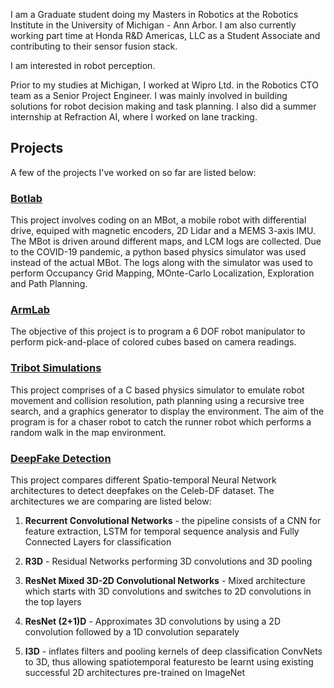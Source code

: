 I am a Graduate student doing my Masters in Robotics at the Robotics Institute in the University of Michigan - Ann Arbor. I am
also currently working part time at Honda R&D Americas, LLC as a Student Associate and contributing to their sensor fusion stack.

I am interested in robot perception.

Prior to my studies at Michigan, I worked at Wipro Ltd. in the Robotics CTO team as a Senior Project Engineer. I was mainly involved in building solutions for robot decision making and task planning. I also did a summer internship at Refraction AI, where I worked on lane tracking.

## Projects

A few of the projects I've worked on so far are listed below:

### [Botlab](https://github.com/shreshthabasu/BotLab)

This project involves coding on an MBot, a mobile robot with differential drive, equiped with magnetic encoders, 2D Lidar and a MEMS 3-axis IMU. The MBot is driven around different maps, and LCM logs are collected. Due to the COVID-19 pandemic, a python based physics simulator was used instead of the actual MBot. The logs along with the simulator was used to perform Occupancy Grid Mapping, MOnte-Carlo Localization, Exploration and Path Planning.


### [ArmLab](https://github.com/shreshthabasu/armlab)

The objective of this project is to program a 6 DOF robot manipulator to perform pick-and-place of colored cubes based on camera readings.


### [Tribot Simulations](https://github.com/shreshthabasu/robot_chase)

This project comprises of a C based physics simulator to emulate robot movement and collision resolution, path planning using a recursive tree search, and a graphics generator to display the environment. The aim of the program is for a chaser robot to catch the runner robot which performs a random walk in the map environment.


### [DeepFake Detection](https://github.com/oidelima/Deepfake-Detection)

This project compares different Spatio-temporal Neural Network architectures to detect deepfakes on the Celeb-DF dataset. The architectures we are comparing are listed below:

1. **Recurrent Convolutional Networks** - the pipeline consists of a CNN for feature extraction, LSTM for temporal sequence analysis and Fully Connected Layers for classification

2. **R3D** - Residual Networks performing 3D convolutions and 3D pooling

3. **ResNet Mixed 3D-2D Convolutional Networks** - Mixed architecture which starts with 3D convolutions and switches to 2D convolutions in the top layers

4. **ResNet (2+1)D** - Approximates 3D convolutions by using a 2D convolution followed by a 1D convolution separately

5. **I3D** - inflates  filters  and  pooling  kernels  of  deep  classification ConvNets to 3D, thus allowing spatiotemporal featuresto be learnt using existing successful 2D architectures pre-trained on ImageNet
